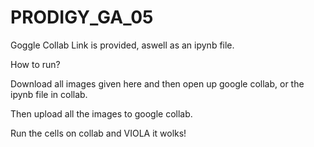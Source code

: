 # PRODIGY_GA_05

Goggle Collab Link is provided, aswell as an ipynb file.

How to run?

Download all images given here and then open up google collab, or the ipynb file in collab.

Then upload all the images to google collab.

Run the cells on collab and VIOLA it wolks!

